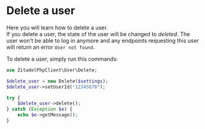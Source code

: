 # Delete a user

Here you will learn how to delete a user.  
If you delete a user, the state of the user will be changed to *deleted*.
The user won't be able to log in anymore and any endpoints requesting this user will return an error `User not found`.

To delete a user, simply run this commands:

```php
use ZitadelPhpClient\User\Delete;

$delete_user = new Delete($settings);
$delete_user->setUserId("12345678");

try {
    $delete_user->delete();
} catch (Exception $e) {
    echo $e->getMessage();
}
```